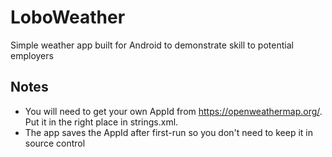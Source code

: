 # LoboWeather
Simple weather app built for Android to demonstrate skill to potential employers

## Notes
* You will need to get your own AppId from https://openweathermap.org/. Put it in the right place in strings.xml. 
* The app saves the AppId after first-run so you don't need to keep it in source control
